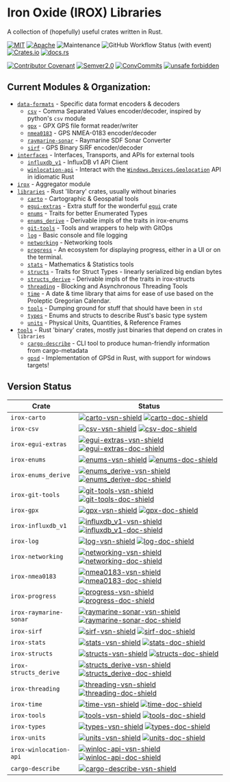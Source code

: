 Iron Oxide (IROX) Libraries
=============================
A collection of (hopefully) useful crates written in Rust.

[![MIT](https://img.shields.io/badge/license-MIT-blue.svg)](https://github.com/spmadden/irox/blob/master/LICENSE)
[![Apache](https://img.shields.io/badge/license-Apache-blue.svg)](https://github.com/spmadden/irox/blob/master/LICENSE-APACHE)
![Maintenance](https://img.shields.io/maintenance/yes/2023)
![GitHub Workflow Status (with event)](https://img.shields.io/github/actions/workflow/status/spmadden/irox/rust.yml)
[![Crates.io](https://img.shields.io/crates/v/irox)](https://crates.io/crates/irox/)
[![docs.rs](https://img.shields.io/docsrs/irox/latest)](https://docs.rs/irox/latest/irox/)

[![Contributor Covenant](https://img.shields.io/badge/Contributor%20Covenant-2.1-4baaaa.svg)](https://github.com/spmadden/irox/blob/master/CODE_OF_CONDUCT.md)
[![Semver2.0](https://img.shields.io/badge/semver-2.0-blue)](https://semver.org/spec/v2.0.0.html)
[![ConvCommits](https://img.shields.io/badge/conventional--commits-1.0-pink)](https://www.conventionalcommits.org/en/v1.0.0/)
[![unsafe forbidden](https://img.shields.io/badge/unsafe-forbidden-success.svg)](https://github.com/rust-secure-code/safety-dance/)

Current Modules & Organization:
-----------------

* [`data-formats`](https://github.com/spmadden/irox/blob/master/data-formats) - Specific data format encoders & decoders
    * [`csv`] - Comma Separated Values encoder/decoder, inspired by python's `csv` module
    * [`gpx`] - GPX GPS file format reader/writer
    * [`nmea0183`] - GPS NMEA-0183 encoder/decoder
    * [`raymarine-sonar`] - Raymarine SDF Sonar Converter
    * [`sirf`] - GPS Binary SiRF encoder/decoder
* [`interfaces`](https://github.com/spmadden/irox/blob/master/interfaces) - Interfaces, Transports, and APIs for
  external tools
    * [`influxdb_v1`] - InfluxDB v1 API Client
    * [`winlocation-api`] - Interact with
      the [`Windows.Devices.Geolocation`](https://learn.microsoft.com/en-us/uwp/api/windows.devices.geolocation) API in
      idiomatic Rust
* [`irox`](https://github.com/spmadden/irox/blob/master/irox) - Aggregator module
* [`libraries`](https://github.com/spmadden/irox/blob/master/libraries) - Rust 'library' crates, usually without
  binaries
    * [`carto`] - Cartographic & Geospatial tools
    * [`egui-extras`] - Extra stuff for the wonderful [`egui`](https://github.com/emilk/egui) crate
    * [`enums`] - Traits for better Enumerated Types
    * [`enums_derive`] - Derivable impls of the traits in irox-enums
    * [`git-tools`] - Tools and wrappers to help with GitOps
    * [`log`] - Basic console and file logging
    * [`networking`] - Networking tools
    * [`progress`] - An ecosystem for displaying progress, either in a UI or on the terminal.
    * [`stats`] - Mathematics & Statistics tools
    * [`structs`] - Traits for Struct Types - linearly serialized big endian bytes
    * [`structs_derive`] - Derivable impls of the traits in irox-structs
    * [`threading`] - Blocking and Asynchronous Threading Tools
    * [`time`] - A date & time library that aims for ease of use based on the Proleptic Gregorian Calendar.
    * [`tools`] - Dumping ground for stuff that should have been in `std`
    * [`types`] - Enums and structs to describe Rust's basic type system
    * [`units`] - Physical Units, Quantities, & Reference Frames
* [`tools`](https://github.com/spmadden/irox/blob/master/tools) - Rust 'binary' crates, mostly just binaries that depend
  on crates in `libraries`
    * [`cargo-describe`] - CLI tool to produce human-friendly information from cargo-metadata
    * [`gpsd`] - Implementation of GPSd in Rust, with support for windows targets!

Version Status
------------------

| Crate                  | Status                                                                                                      |
|------------------------|-------------------------------------------------------------------------------------------------------------|
| `irox-carto`           | [![carto-vsn-shield]][carto-crate] [![carto-doc-shield]][carto-doc]                                         |
| `irox-csv`             | [![csv-vsn-shield]][csv-crate] [![csv-doc-shield]][csv-doc]                                                 |
| `irox-egui-extras`     | [![egui-extras-vsn-shield]][egui-extras-crate] [![egui-extras-doc-shield]][egui-extras-doc]                 |
| `irox-enums`           | [![enums-vsn-shield]][enums-crate] [![enums-doc-shield]][enums-doc]                                         |
| `irox-enums_derive`    | [![enums_derive-vsn-shield]][enums_derive-crate] [![enums_derive-doc-shield]][enums_derive-doc]             |
| `irox-git-tools`       | [![git-tools-vsn-shield]][git-tools-crate] [![git-tools-doc-shield]][git-tools-doc]                         |
| `irox-gpx`             | [![gpx-vsn-shield]][gpx-crate] [![gpx-doc-shield]][gpx-doc]                                                 |
| `irox-influxdb_v1`     | [![influxdb_v1-vsn-shield]][influxdb_v1-crate] [![influxdb_v1-doc-shield]][influxdb_v1-doc]                 |
| `irox-log`             | [![log-vsn-shield]][log-crate] [![log-doc-shield]][log-doc]                                                 |
| `irox-networking`      | [![networking-vsn-shield]][networking-crate] [![networking-doc-shield]][networking-doc]                     |
| `irox-nmea0183`        | [![nmea0183-vsn-shield]][nmea0183-crate] [![nmea0183-doc-shield]][nmea0183-doc]                             |
| `irox-progress`        | [![progress-vsn-shield]][progress-crate] [![progress-doc-shield]][progress-doc]                             |
| `irox-raymarine-sonar` | [![raymarine-sonar-vsn-shield]][raymarine-sonar-crate] [![raymarine-sonar-doc-shield]][raymarine-sonar-doc] |
| `irox-sirf`            | [![sirf-vsn-shield]][sirf-crate] [![sirf-doc-shield]][sirf-doc]                                             |
| `irox-stats`           | [![stats-vsn-shield]][stats-crate] [![stats-doc-shield]][stats-doc]                                         |
| `irox-structs`         | [![structs-vsn-shield]][structs-crate] [![structs-doc-shield]][structs-doc]                                 |
| `irox-structs_derive`  | [![structs_derive-vsn-shield]][structs_derive-crate] [![structs_derive-doc-shield]][structs_derive-doc]     |
| `irox-threading`       | [![threading-vsn-shield]][threading-crate] [![threading-doc-shield]][threading-doc]                         |
| `irox-time`            | [![time-vsn-shield]][time-crate] [![time-doc-shield]][time-doc]                                             |
| `irox-tools`           | [![tools-vsn-shield]][tools-crate] [![tools-doc-shield]][tools-doc]                                         |
| `irox-types`           | [![types-vsn-shield]][types-crate] [![types-doc-shield]][types-doc]                                         |
| `irox-units`           | [![units-vsn-shield]][units-crate] [![units-doc-shield]][units-doc]                                         |
| `irox-winlocation-api` | [![winloc-api-vsn-shield]][winloc-api-crate] [![winloc-api-doc-shield]][winloc-api-doc]                     |
| `cargo-describe`       | [![cargo-describe-vsn-shield]][cargo-describe-crate]                                                        |


[`carto`]: https://github.com/spmadden/irox/blob/master/libraries/carto
[carto-vsn-shield]: https://img.shields.io/crates/v/irox-carto.svg
[carto-doc-shield]: https://docs.rs/irox-carto/badge.svg
[carto-crate]: https://crates.io/crates/irox-carto
[carto-doc]: https://docs.rs/irox-carto

[`csv`]: https://github.com/spmadden/irox/blob/master/libraries/csv
[csv-vsn-shield]: https://img.shields.io/crates/v/irox-csv.svg
[csv-doc-shield]: https://docs.rs/irox-csv/badge.svg
[csv-crate]: https://crates.io/crates/irox-csv
[csv-doc]: https://docs.rs/irox-csv

[`egui-extras`]: https://github.com/spmadden/irox/blob/master/libraries/egui-extras
[egui-extras-vsn-shield]: https://img.shields.io/crates/v/irox-egui-extras.svg
[egui-extras-doc-shield]: https://docs.rs/irox-egui-extras/badge.svg
[egui-extras-crate]: https://crates.io/crates/irox-egui-extras
[egui-extras-doc]: https://docs.rs/irox-egui-extras

[`enums`]: https://github.com/spmadden/irox/blob/master/libraries/enums
[enums-vsn-shield]: https://img.shields.io/crates/v/irox-enums.svg
[enums-doc-shield]: https://docs.rs/irox-enums/badge.svg
[enums-crate]: https://crates.io/crates/irox-enums
[enums-doc]: https://docs.rs/irox-enums

[`enums_derive`]: https://github.com/spmadden/irox/blob/master/libraries/enums_derive
[enums_derive-vsn-shield]: https://img.shields.io/crates/v/irox-enums_derive.svg
[enums_derive-doc-shield]: https://docs.rs/irox-enums_derive/badge.svg
[enums_derive-crate]: https://crates.io/crates/irox-enums_derive
[enums_derive-doc]: https://docs.rs/irox-enums_derive

[`git-tools`]: https://github.com/spmadden/irox/blob/master/libraries/git-tools
[git-tools-vsn-shield]: https://img.shields.io/crates/v/irox-git-tools.svg
[git-tools-doc-shield]: https://docs.rs/irox-git-tools/badge.svg
[git-tools-crate]: https://crates.io/crates/irox-git-tools
[git-tools-doc]: https://docs.rs/irox-git-tools


[`gpx`]: https://github.com/spmadden/irox/blob/master/libraries/gpx
[gpx-vsn-shield]: https://img.shields.io/crates/v/irox-gpx.svg
[gpx-doc-shield]: https://docs.rs/irox-gpx/badge.svg
[gpx-crate]: https://crates.io/crates/irox-gpx
[gpx-doc]: https://docs.rs/irox-gpx

[`influxdb_v1`]: https://github.com/spmadden/irox/blob/master/libraries/influxdb_v1
[influxdb_v1-vsn-shield]: https://img.shields.io/crates/v/irox-influxdb_v1.svg
[influxdb_v1-doc-shield]: https://docs.rs/irox-influxdb_v1/badge.svg
[influxdb_v1-crate]: https://crates.io/crates/irox-influxdb_v1
[influxdb_v1-doc]: https://docs.rs/irox-influxdb_v1

[`log`]: https://github.com/spmadden/irox/blob/master/libraries/log
[log-vsn-shield]: https://img.shields.io/crates/v/irox-log.svg
[log-doc-shield]: https://docs.rs/irox-log/badge.svg
[log-crate]: https://crates.io/crates/irox-log
[log-doc]: https://docs.rs/irox-log

[`networking`]: https://github.com/spmadden/irox/blob/master/libraries/networking
[networking-vsn-shield]: https://img.shields.io/crates/v/irox-networking.svg
[networking-doc-shield]: https://docs.rs/irox-networking/badge.svg
[networking-crate]: https://crates.io/crates/irox-networking
[networking-doc]: https://docs.rs/irox-networking

[`nmea0183`]: https://github.com/spmadden/irox/blob/master/libraries/nmea0183
[nmea0183-vsn-shield]: https://img.shields.io/crates/v/irox-nmea0183.svg
[nmea0183-doc-shield]: https://docs.rs/irox-nmea0183/badge.svg
[nmea0183-crate]: https://crates.io/crates/irox-nmea0183
[nmea0183-doc]: https://docs.rs/irox-nmea0183

[`progress`]: https://github.com/spmadden/irox/blob/master/libraries/progress
[progress-vsn-shield]: https://img.shields.io/crates/v/irox-progress.svg
[progress-doc-shield]: https://docs.rs/irox-progress/badge.svg
[progress-crate]: https://crates.io/crates/irox-progress
[progress-doc]: https://docs.rs/irox-progress

[`raymarine-sonar`]: https://github.com/spmadden/irox/blob/master/libraries/raymarine-sonar
[raymarine-sonar-vsn-shield]: https://img.shields.io/crates/v/irox-raymarine-sonar.svg
[raymarine-sonar-doc-shield]: https://docs.rs/irox-raymarine-sonar/badge.svg
[raymarine-sonar-crate]: https://crates.io/crates/irox-raymarine-sonar
[raymarine-sonar-doc]: https://docs.rs/irox-raymarine-sonar

[`sirf`]: https://github.com/spmadden/irox/blob/master/libraries/sirf
[sirf-vsn-shield]: https://img.shields.io/crates/v/irox-sirf.svg
[sirf-doc-shield]: https://docs.rs/irox-sirf/badge.svg
[sirf-crate]: https://crates.io/crates/irox-sirf
[sirf-doc]: https://docs.rs/irox-sirf

[`stats`]: https://github.com/spmadden/irox/blob/master/libraries/stats
[stats-vsn-shield]: https://img.shields.io/crates/v/irox-stats.svg
[stats-doc-shield]: https://docs.rs/irox-stats/badge.svg
[stats-crate]: https://crates.io/crates/irox-stats
[stats-doc]: https://docs.rs/irox-stats

[`structs`]: https://github.com/spmadden/irox/blob/master/libraries/structs
[structs-vsn-shield]: https://img.shields.io/crates/v/irox-structs.svg
[structs-doc-shield]: https://docs.rs/irox-structs/badge.svg
[structs-crate]: https://crates.io/crates/irox-structs
[structs-doc]: https://docs.rs/irox-structs

[`structs_derive`]: https://github.com/spmadden/irox/blob/master/libraries/threading
[structs_derive-vsn-shield]: https://img.shields.io/crates/v/irox-threading.svg
[structs_derive-doc-shield]: https://docs.rs/irox-threading/badge.svg
[structs_derive-crate]: https://crates.io/crates/irox-threading
[structs_derive-doc]: https://docs.rs/irox-threading

[`threading`]: https://github.com/spmadden/irox/blob/master/libraries/threading
[threading-vsn-shield]: https://img.shields.io/crates/v/irox-threading.svg
[threading-doc-shield]: https://docs.rs/irox-threading/badge.svg
[threading-crate]: https://crates.io/crates/irox-threading
[threading-doc]: https://docs.rs/irox-threading

[`time`]: https://github.com/spmadden/irox/blob/master/libraries/time
[time-vsn-shield]: https://img.shields.io/crates/v/irox-time.svg
[time-doc-shield]: https://docs.rs/irox-time/badge.svg
[time-crate]: https://crates.io/crates/irox-time
[time-doc]: https://docs.rs/irox-time

[`tools`]: https://github.com/spmadden/irox/blob/master/libraries/tools
[tools-vsn-shield]: https://img.shields.io/crates/v/irox-tools.svg
[tools-doc-shield]: https://docs.rs/irox-tools/badge.svg
[tools-crate]: https://crates.io/crates/irox-tools
[tools-doc]: https://docs.rs/irox-tools

[`types`]: https://github.com/spmadden/irox/blob/master/libraries/types
[types-vsn-shield]: https://img.shields.io/crates/v/irox-types.svg
[types-doc-shield]: https://docs.rs/irox-types/badge.svg
[types-crate]: https://crates.io/crates/irox-types
[types-doc]: https://docs.rs/irox-types

[`units`]: https://github.com/spmadden/irox/blob/master/libraries/units
[units-vsn-shield]: https://img.shields.io/crates/v/irox-units.svg
[units-doc-shield]: https://docs.rs/irox-units/badge.svg
[units-crate]: https://crates.io/crates/irox-units
[units-doc]: https://docs.rs/irox-units

[`winlocation-api`]: https://github.com/spmadden/irox/blob/master/interfaces/win-location-api
[winloc-api-vsn-shield]: https://img.shields.io/crates/v/irox-winlocation-api.svg
[winloc-api-doc-shield]: https://docs.rs/irox-winlocation-api/badge.svg
[winloc-api-crate]: https://crates.io/crates/irox-winlocation-api
[winloc-api-doc]: https://docs.rs/irox-winlocation-api

[`gpsd`]: https://github.com/spmadden/irox/blob/master/tools/gpsd
[`cargo-describe`]: https://github.com/spmadden/irox/blob/master/tools/cargo-describe
[cargo-describe-vsn-shield]: https://img.shields.io/crates/v/cargo-describe.svg
[cargo-describe-crate]: https://crates.io/crates/cargo-describe
